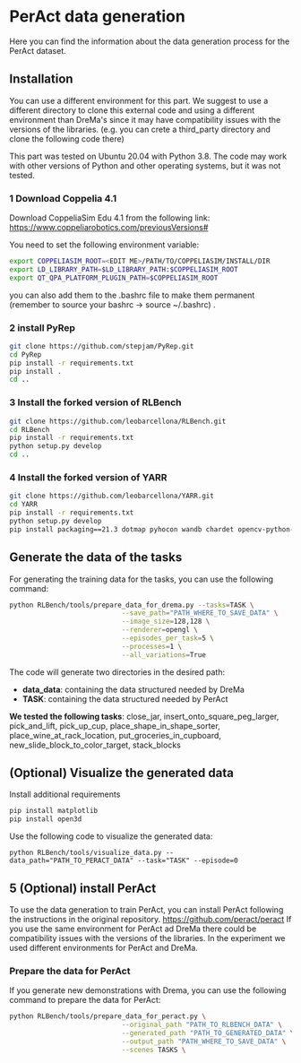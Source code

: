 
# PerAct data generation
Here you can find the information about the data generation process for the PerAct dataset.

## Installation
You can use a different environment for this part. We suggest to use a different directory to clone this external code and using a different environment than DreMa's since it may have compatibility issues with the versions of the libraries.
(e.g. you can crete a third_party directory and clone the following code there)

This part was tested on Ubuntu 20.04 with Python 3.8. The code may work with other versions of Python and other operating systems, but it was not tested.

### 1 Download Coppelia 4.1

Download CoppeliaSim Edu 4.1 from the following link: https://www.coppeliarobotics.com/previousVersions#

You need to set the following environment variable:
```bash
export COPPELIASIM_ROOT=<EDIT ME>/PATH/TO/COPPELIASIM/INSTALL/DIR
export LD_LIBRARY_PATH=$LD_LIBRARY_PATH:$COPPELIASIM_ROOT
export QT_QPA_PLATFORM_PLUGIN_PATH=$COPPELIASIM_ROOT
```
you can also add them to the .bashrc file to make them permanent (remember to source your bashrc -> source ~/.bashrc) .

### 2 install PyRep

```bash
git clone https://github.com/stepjam/PyRep.git
cd PyRep
pip install -r requirements.txt
pip install .
cd ..
```

### 3 Install the forked version of RLBench

```bash
git clone https://github.com/leobarcellona/RLBench.git
cd RLBench
pip install -r requirements.txt
python setup.py develop
cd ..
```

### 4 Install the forked version of YARR

```bash
git clone https://github.com/leobarcellona/YARR.git
cd YARR
pip install -r requirements.txt
python setup.py develop
pip install packaging==21.3 dotmap pyhocon wandb chardet opencv-python-headless gpustat ipdb visdom sentencepiece termcolor
```

## Generate the data of the tasks
For generating the training data for the tasks, you can use the following command:
```bash
python RLBench/tools/prepare_data_for_drema.py --tasks=TASK \
                            --save_path="PATH_WHERE_TO_SAVE_DATA" \
                            --image_size=128,128 \
                            --renderer=opengl \
                            --episodes_per_task=5 \
                            --processes=1 \
                            --all_variations=True

```

The code will generate two directories in the desired path:
- <b>data_data</b>: containing the data structured needed by DreMa
- <b>TASK</b>: containing the data structured needed by PerAct

<b>We tested the following tasks</b>: close_jar, insert_onto_square_peg_larger, pick_and_lift, pick_up_cup, place_shape_in_shape_sorter,
place_wine_at_rack_location, put_groceries_in_cupboard, new_slide_block_to_color_target, stack_blocks

## (Optional) Visualize the generated data

Install additional requirements
```bash
pip install matplotlib
pip install open3d
```
Use the following code to visualize the generated data:
```commandline
python RLBench/tools/visualize_data.py --data_path="PATH_TO_PERACT_DATA" --task="TASK" --episode=0
```

## 5 (Optional) install PerAct

To use the data generation to train PerAct, you can install PerAct following the instructions in the original repository.
https://github.com/peract/peract
If you use the same environment for PerAct ad DreMa there could be compatibility issues with the versions of the libraries.
In the experiment we used different environments for PerAct and DreMa.

### Prepare the data for PerAct
If you generate new demonstrations with Drema, you can use the following command to prepare the data for PerAct:
```bash
python RLBench/tools/prepare_data_for_peract.py \
                            --original_path "PATH_TO_RLBENCH_DATA" \
                            --generated_path "PATH_TO_GENERATED_DATA" \
                            --output_path "PATH_WHERE_TO_SAVE_DATA" \
                            --scenes TASKS \
```
